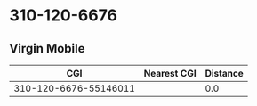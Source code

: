 # 310-120-6676
## Virgin Mobile


| CGI | Nearest CGI | Distance |
|-----|-------------|----------|
| 310-120-6676-55146011 |  | 0.0 |
